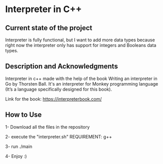 # Interpreter in C++

## Current state of the project

Interpreter is fully functional, but I want to add more data types because right now the interpreter only has support for integers and Booleans data types. <br />

## Description and Acknowledgments

   Interpreter in c++ made with the help of the book Writing an interpreter in Go by Thorsten Ball. It's an interpreter for Monkey programming language (It’s a language specifically
designed for this book). <br />

Link for the book: https://interpreterbook.com/ <br />

## How to Use 

   1- Download all the files in the repository

   2- execute the "interpreter.sh"  REQUIREMENT: g++

   3- run ./main

   4- Enjoy :) 
